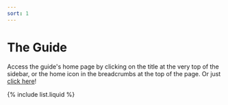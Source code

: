 ```yaml
---
sort: 1
---
```


# The Guide

Access the guide's home page by clicking on the title at the very top of the sidebar, or the home icon in the breadcrumbs at the top of the page. Or just [click here](../README.md)!

{% include list.liquid %}
